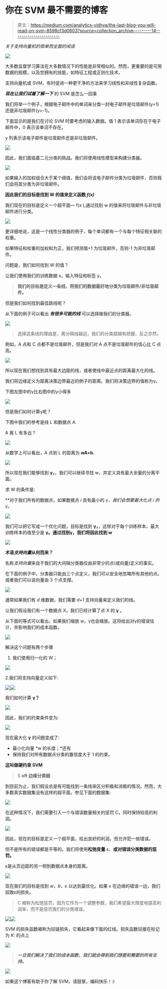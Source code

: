 # 你在 SVM 最不需要的博客

> 原文：<https://medium.com/analytics-vidhya/the-last-blog-you-will-read-on-svm-8598cf3d0603?source=collection_archive---------14----------------------->

*关于支持向量机的简单而全面的阅读*

![](img/6b110516126a9e0ef6bc6de0b800928a.png)

大多数监督学习算法在大多数情况下的性能是非常相似的。然而，更重要的是可用数据的规模，以及您拥有的技能，如特征工程或正则化技术。

支持向量机或 SVM，有时促进一种更干净的方法来学习线性和非线性复杂函数。

***现在让我们试着了解一下*** 的 SVM 是怎么一回事

我们将举一个例子，根据电子邮件中的单词来分类一封电子邮件是垃圾邮件(y=1)还是非垃圾邮件(y=-1)。

下面显示的是我们在讨论 SVM 时要考虑的输入数据。值 1 表示该单词存在于电子邮件中，0 表示该单词不存在。

y 列表示该电子邮件是垃圾邮件还是非垃圾邮件。

![](img/df2bd44032a2c65b429520623fc1ef49.png)

因此，我们面临着二元分类的挑战。我们将使用线性模型来构建分类器。

![](img/4132a61166ad7f973d065ec13b92054a.png)

如果输入的加权组合大于某个阈值，我们会将该电子邮件分类为垃圾邮件，否则我们会将其分类为非垃圾邮件。

**因此我们的目标是找到 W 的值来定义函数 *f(x)***

我们现在的目标是定义一个超平面— f(x ),通过找到 w 的值来将垃圾邮件与非垃圾邮件进行分类。

![](img/054ed7ddcc106be519f1b497db1cefb8.png)

更详细地说，这是一个线性分类器的例子，每个单词都有一个与每个特征相关联的权重。

如果特征和权重的加权和为正，我们预测值+1 为垃圾邮件，否则-1 为非垃圾邮件。

问题是，我们如何找到 W 的值？

让我们使用我们的训练数据 x，输入特征和标签 y。

> **我们的目标是定义一条线，将我们的数据最好地分类为垃圾邮件/非垃圾邮件。**

但是我们如何找到最佳路线呢？

从下面的例子可以看出 ***有很多可能的线*** 可以选择做我们的分类器。

![](img/2aa608d8a49ad4c2024102454761ccec.png)

> 选择这条线的理由是，离分隔线越远，我们的分类就越有把握，反之亦然。

例如，A 点和 C 点都不是垃圾邮件，但是我们对 A 点不是垃圾邮件的信心比 C 点高。

![](img/6f186dd212c7999fb5602cd8b570d60f.png)

所以现在我们想找到具有最大边距的线，或者使线中最近点的距离最大化的线。

我们将边缘定义为距离决策边界最近的例子的距离。我们将决策边界的值称为γ。

下图左图中的γ比右图中的γ小得多

![](img/82260a8806f54f3590ef6d9d57e392f6.png)

但是我们如何计算γ呢？

下图中我们的参考是线 *L* 和数据点 *A.*

A 离 L 有多远？

![](img/3e518c8af29f40167cbff5bb46be3fff.png)

从数学上可以看出，A 点到 L 的距离为 **wA+b.**

![](img/af78e4629612427e8f8b16cc72b61ad7.png)

所以现在我们能够找到 **γ，**，我们可以继续寻找 w，并定义具有最大余量的分离平面。

求 W 的条件是:

**对于我们所有的数据点，如果数据点 *i* 具有最小的 *γ，*我们会想要最大化点 *i* 的γ。**

![](img/b386133aadeb202ab5beb9bd8010c3bf.png)

我们可以把它写成一个优化问题，目标是找到 **γ，**，这样对于每个训练样本，最大训练样本的值至少是 **γ。通过找到γ，我们将因此找到 w**

![](img/98cc2cbf5c04cc53650fd4bdd252c16a.png)

**术语*支持向量*从何而来？**

名称*支持向量*来自于我们的大间隔分类器仅由非常少的点(或向量)定义的事实。

在下面的例子中，分类器只能由三个点定义，我们可以安全地忽略所有其他的点。或者我们可以说向量由 3 个点支撑。

![](img/76f42e57d31e966105042b27af5b6d9b.png)

通常如果我们有 *d* 维数据，我们需要 *d+1* 支持向量来定义我们的线。

让我们假设我们有一个数据点 X，我们已经计算了点 X 的 **γ** 。

从下面的等式可以看出，如果我们缩放 w，γ也会缩放。这将给出对γ的错误估计，并影响我们的成本函数。

![](img/91ca2e1e9c26147fd198a3bda5b0e02b.png)

解决这个问题有两个步骤

1.  我们使用归一化的 W；

![](img/c307a221832d7bccf42e2286be4b2a6b.png)

2.我们将支持向量定义如下:

![](img/504b8c06d71163857151f54f463a7d3f.png)![](img/1616ae10d672f4c6bea069cf6f4c6a24.png)

我们如何计算 **γ？**

![](img/c292e354ba638dfaefb11b804af6813c.png)

因此，我们的约束条件变为:

![](img/7f2bc700fbaa09cc48d29999d6887806.png)

现在最大化 **γ** 的问题变成了:

*   最小化向量 *w 的长度；*还有
*   保持我们对所有数据点分类的置信度大于 1 的约束。

**这叫做硬约束 SVM**

> S **oft 边缘分类器**

到目前为止，我们假设总是有可能找到一条线来区分积极和消极的情况。然而，大多数真实数据集没有这样的超平面。参见下面的数据集:

![](img/5e33298f4b06237d95c978056d1e168d.png)

在这种情况下，我们需要引入一个与错误数量相关的惩罚 C，同时保持较高的利润。

![](img/4b8f2c0476b47ba35cdc919a5cb8976e.png)

因此，现在的目标是定义一个超平面，给出良好的利润，但允许犯一些错误。

但不是所有的错误都是平等的。我们将使用**松弛变量** ε、**或对错误分类数据的惩罚。**

ε是从页边距的另一侧到数据点本身的距离。

![](img/edfa92b45fde1e970e9e708753900c1d.png)

现在我们的目标是找到 *w，b，ε* 以达到最优化。如果 x 在边缘的错误一边，我们招致ε的损失。

> C 被称为松弛惩罚，因为它作为一个调整参数，我们希望最大限度地提高利润率，而不是惩罚我们的分类错误。

![](img/074e1240cc5b790840f6883e50040ea0.png)![](img/3dddac25e802a1498c69962a54e82440.png)

SVM 的损失函数被称为铰链损失，它看起来像下面的红线。损失函数铰接在标记为 *K:* 的点上

![](img/b76c5f72f0805030160a234e9e321059.png)

> ***一旦我们解决了我们的成本函数，我们就会得到我们想要和需要的所有支持。***

![](img/f546ef16775edbddfe58a82200039853.png)

如果这个博客有助于你了解 SVM，请鼓掌。编码快乐！:)